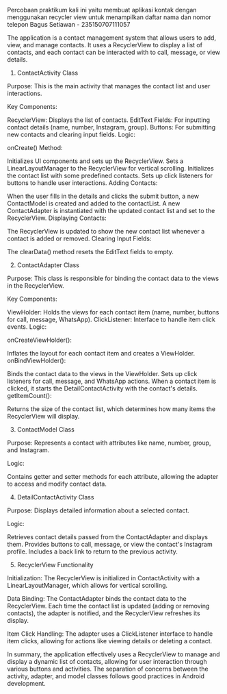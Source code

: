 Percobaan praktikum kali ini yaitu membuat aplikasi kontak dengan menggunakan recycler view untuk menampilkan daftar nama dan nomor telepon
Bagus Setiawan - 235150707111057


The application is a contact management system that allows users to add, view, and manage contacts.
It uses a RecyclerView to display a list of contacts, and each contact can be interacted with to call, message, or view details.

1. ContactActivity Class

Purpose: This is the main activity that manages the contact list and user interactions.

Key Components:

RecyclerView: Displays the list of contacts.
EditText Fields: For inputting contact details (name, number, Instagram, group).
Buttons: For submitting new contacts and clearing input fields.
Logic:

onCreate() Method:

Initializes UI components and sets up the RecyclerView.
Sets a LinearLayoutManager to the RecyclerView for vertical scrolling.
Initializes the contact list with some predefined contacts.
Sets up click listeners for buttons to handle user interactions.
Adding Contacts:

When the user fills in the details and clicks the submit button, a new ContactModel is created and added to the contactList.
A new ContactAdapter is instantiated with the updated contact list and set to the RecyclerView.
Displaying Contacts:

The RecyclerView is updated to show the new contact list whenever a contact is added or removed.
Clearing Input Fields:

The clearData() method resets the EditText fields to empty.

2. ContactAdapter Class

Purpose: This class is responsible for binding the contact data to the views in the RecyclerView.

Key Components:

ViewHolder: Holds the views for each contact item (name, number, buttons for call, message, WhatsApp).
ClickListener: Interface to handle item click events.
Logic:

onCreateViewHolder():

Inflates the layout for each contact item and creates a ViewHolder.
onBindViewHolder():

Binds the contact data to the views in the ViewHolder.
Sets up click listeners for call, message, and WhatsApp actions.
When a contact item is clicked, it starts the DetailContactActivity with the contact's details.
getItemCount():

Returns the size of the contact list, which determines how many items the RecyclerView will display.

3. ContactModel Class

Purpose: Represents a contact with attributes like name, number, group, and Instagram.

Logic:

Contains getter and setter methods for each attribute, allowing the adapter to access and modify contact data.

4. DetailContactActivity Class

Purpose: Displays detailed information about a selected contact.

Logic:

Retrieves contact details passed from the ContactAdapter and displays them.
Provides buttons to call, message, or view the contact's Instagram profile.
Includes a back link to return to the previous activity.

5. RecyclerView Functionality

Initialization: The RecyclerView is initialized in ContactActivity with a LinearLayoutManager, which allows for vertical scrolling.

Data Binding: The ContactAdapter binds the contact data to the RecyclerView. Each time the contact list is updated (adding or removing contacts), the adapter is notified, and the RecyclerView refreshes its display.

Item Click Handling: The adapter uses a ClickListener interface to handle item clicks, allowing for actions like viewing details or deleting a contact.

In summary, the application effectively uses a RecyclerView to manage and display a dynamic list of contacts, allowing for user interaction through various buttons and activities. The separation of concerns between the activity, adapter, and model classes follows good practices in Android development.
